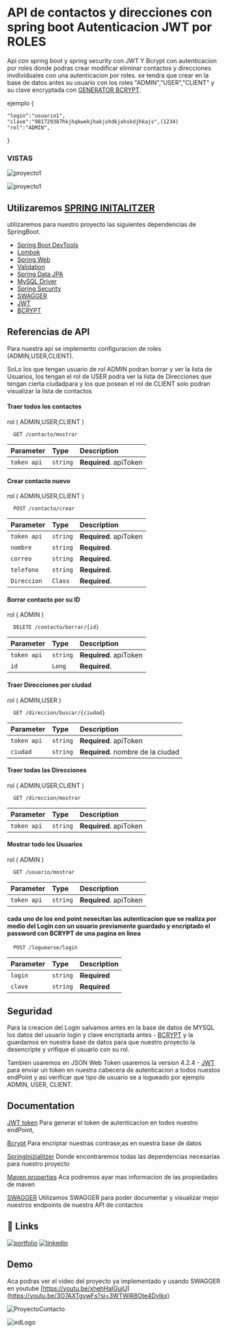 
# API de contactos y direcciones con spring boot Autenticacion JWT por ROLES

Api con spring boot y spring security con JWT Y Bcrypt con autenticacion por roles donde podras crear modificar eliminar contactos y direcciones invdividuales con una autenticacion por roles.
se tendra que crear en la base de datos antes su usuario con los roles "ADMIN","USER","CLIENT" y su clave encryptada con 
[GENERATOR BCRYPT](https://bcrypt-generator.com/).

ejemplo  {

    "login":"usuario1",
    "clave":"981729387hkjhqkwekjhakjshdkjahskdjhkajs",(1234)
    "rol":"ADMIN",
} 


### VISTAS

![proyecto1](https://i.pinimg.com/originals/34/40/3c/34403c20fe8b0309ace64ce9b4dfe099.png)

![proyecto1](https://i.pinimg.com/originals/2a/67/45/2a674584705fa727c324eef186a1d58c.png)
## Utilizaremos [SPRING INITALITZER](https://start.spring.io/)

utilizaremos para nuestro proyecto las siguientes dependencias de SpringBoot.

 - [Spring Boot DevTools](https://mvnrepository.com/artifact/mysql/mysql-connector-java)
 - [Lombok ](https://projectlombok.org/setup/maven)
  - [Spring Web](https://mvnrepository.com/artifact/org.springframework/spring-web)
 - [Validation  ](https://mvnrepository.com/artifact/javax.validation/validation-api)
  - [Spring Data JPA](https://mvnrepository.com/artifact/org.springframework.data/spring-data-jpa)
 - [MySQL Driver ](https://mvnrepository.com/artifact/mysql/mysql-connector-java) 
  - [Spring Security](https://mvnrepository.com/artifact/org.springframework.security/spring-security-core)   
 - [SWAGGER](https://springdoc.org/) 
 - [JWT](https://github.com/auth0/java-jwt)
 - [BCRYPT](https://github.com/patrickfav/bcrypt)

## Referencias de API
Para nuestra api se implemento configuracion de roles (ADMIN,USER,CLIENT).

SoLo los que tengan usuario de rol ADMIN podran borrar y ver la lista de Usuarios, los tengan el rol de USER podra ver la lista de Direcciones que tengan cierta ciudadpara y los que posean el rol de CLIENT solo podran visualizar la lista de contactos

#### Traer todos los contactos
rol ( ADMIN,USER,CLIENT )
```http
  GET /contacto/mostrar
```

| Parameter | Type     | Description                |
| :-------- | :------- | :------------------------- |
| `token api` | `string` | **Required**. apiToken |
        

#### Crear contacto nuevo
rol ( ADMIN,USER,CLIENT )
```http
  POST /contacto/crear
```

| Parameter | Type     | Description                |
| :-------- | :------- | :------------------------- |
| `token api` | `string` | **Required**. apiToken |
| `nombre` | `string` | **Required**. |
| `correo` | `string` | **Required**. |
| `telefono` | `string` | **Required**. |
| `Direccion` | `Class` | **Required**. |


#### Borrar contacto por su ID
rol ( ADMIN )
```http
  DELETE /contacto/borrar/{id}
```

| Parameter | Type     | Description                |
| :-------- | :------- | :------------------------- |
| `token api` | `string` | **Required**. apiToken |
| `id` | `Long` | **Required**. |


#### Traer Direcciones por ciudad
rol ( ADMIN,USER )
```http
  GET /direccion/buscar/{ciudad}
```

| Parameter | Type     | Description                       |
| :-------- | :------- | :-------------------------------- |
| `token api` | `string` | **Required**. apiToken |
| `ciudad`      | `string` | **Required**. nombre de la ciudad|

#### Traer todas las Direcciones
rol ( ADMIN,USER,CLIENT )
```http
  GET /direccion/mostrar
```

| Parameter | Type     | Description                       |
| :-------- | :------- | :-------------------------------- |
| `token api` | `string` | **Required**. apiToken |



#### Mostrar todo los Usuarios
rol ( ADMIN )
```http
  GET /usuario/mostrar
```

| Parameter | Type     | Description                       |
| :-------- | :------- | :-------------------------------- |
| `token api` | `string` | **Required**. apiToken |


#### cada uno de los end point nesecitan las autenticacion que se realiza por medio del Login con un usuario previamente guardado y encriptado el password con BCRYPT  de una pagina en linea 

```http
  POST /loguearse/login
```

| Parameter | Type     | Description                       |
| :-------- | :------- | :-------------------------------- |
| `login` | `string` | **Required** |
| `clave`      | `string` | **Required**  |

## Seguridad
Para la creacion del Login salvamos antes en la base de datos de MYSQL los datos del usuario login y clave encriptada antes - [BCRYPT](https://bcrypt-generator.com/) y la guardamos en nuestra base de datos para que nuestro proyecto la desencripte y vrifique el usuario con su rol.

Tambien usaremos en JSON Web Token usaremos la version 4.2.4 - [JWT](https://jwt.io/) para enviar un token en nuestra cabecera de autenticacion a todos nuestos endPoint y asi verificar que tipo de usuario se a logueado por ejemplo ADMIN, USER, CLIENT.



## Documentation

[JWT token](https://jwt.io/introduction) Para generar el token de autenticacion en todos nuestro endPoint,

[Bcrypt](https://www.npmjs.com/package/bcrypt) Para encriptar nuestras contrase;as en nuestra base de datos

[SpringInizialitzer](https://github.com/spring-io/initializr/) Donde encontraremos todas las dependencias necesarias para nuestro proyecto

[Maven properties](https://books.sonatype.com/mvnref-book/reference/resource-filtering-sect-properties.html) Aca podremos ayar mas informacion de las propiedades de maven

[SWAGGER](https://swagger.io/solutions/api-documentation/) Utilizamos SWAGGER para poder documentar y visualizar mejor nuestros endpoints de nuestra API de contactos



## 🔗 Links
[![portfolio](https://img.shields.io/badge/my_portfolio-000?style=for-the-badge&logo=ko-fi&logoColor=r)](https://portafolio-reack.vercel.app/)
[![linkedin](https://img.shields.io/badge/linkedin-0A66C2?style=for-the-badge&logo=linkedin&logoColor=white)](https://www.linkedin.com/in/edwin-castro-13a763272)


## Demo

Aca podras ver el video del proyecto ya implementado y usando SWAGGER en youtube [https://youtu.be/xhehHaIGujU](https://youtu.be/3O7AXTgvwFs?si=3WTWiR8Ote4DvIkx)

![ProyectoContacto](https://i.pinimg.com/originals/ae/28/10/ae28100e69a5549f4a99b3ede1a36d47.gif)



![edLogo](https://i.pinimg.com/736x/79/af/8d/79af8d9946ab024aeff1d9d6929af8a0.jpg)

